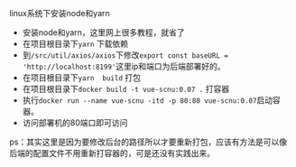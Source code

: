 linux系统下安装node和yarn

- 安装node和yarn，这里网上很多教程，就省了
- 在项目根目录下`yarn` 下载依赖
- 到`/src/util/axios/axios`下修改`export const baseURL = 'http://localhost:8199'`这里ip和端口为后端部署好的。
- 在项目根目录下`yarn  build` 打包
- 在项目根目录下`docker build -t vue-scnu:0.07 .` 打容器
- 执行`docker run --name vue-scnu -itd -p 80:80 vue-scnu:0.07`启动容器。
- 访问部署机的80端口即可访问



ps：其实这里是因为要修改后台的路径所以才要重新打包，应该有方法是可以像后端的配置文件不用重新打容器的，可是还没有实践出来。

